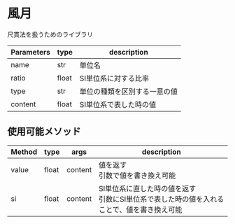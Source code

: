 # 風月

尺貫法を扱うためのライブラリ

| Parameters    | type  | description               |
| ---           | ---   | ---                       |
| name          | str   | 単位名                    |
| ratio         | float | SI単位系に対する比率      |
| type          | str   | 単位の種類を区別する一意の値 |
| content       | float | SI単位系で表した時の値 |

## 使用可能メソッド  

| Method        | type  | args      | description                   |
| ---           | ---   | ---       | ---                           |
| value         | float | content   | 値を返す <br> 引数で値を書き換え可能 |
| si            | float | content   | SI単位系に直した時の値を返す<br> 引数にSI単位系で表した時の値を入れることで、値を書き換え可能 |